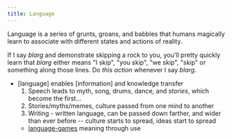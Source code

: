 ```yaml
---
title: Language
---
```

Language is a series of grunts, groans, and babbles that humans magically learn to associate with different states and actions of reality.

If I say *blarg* and demonstrate skipping a rock to you, you'll pretty quickly learn that *blarg* either means "I skip", "you skip", "we skip", "skip" or something along those lines. Do *this action* whenever I say *blarg*.


- [language] enables [information] and knowledge transfer
	1) Speech leads to myth, song, drums, dance, and *stories*, which become the first...
	2) Stories/myths/memes, culture passed from one mind to another
	3) Writing - written language, can be passed down farther, and wider than ever before -- culture starts to spread, ideas start to spread
	- [language-games](language-games.md) meaning through use
